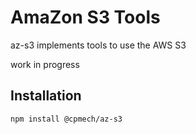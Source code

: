 # AmaZon S3 Tools

az-s3 implements tools to use the AWS S3

work in progress

## Installation

```bash
npm install @cpmech/az-s3
```
